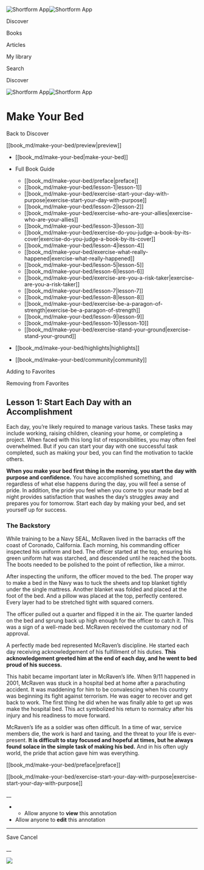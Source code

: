 ![Shortform App](/img/logo.36a2399e.svg)![Shortform App](/img/logo-dark.70c1b072.svg)

Discover

Books

Articles

My library

Search

Discover

![Shortform App](/img/logo.36a2399e.svg)![Shortform App](/img/logo-dark.70c1b072.svg)

# Make Your Bed

Back to Discover

[[book_md/make-your-bed/preview|preview]]

  * [[book_md/make-your-bed|make-your-bed]]
  * Full Book Guide

    * [[book_md/make-your-bed/preface|preface]]
    * [[book_md/make-your-bed/lesson-1|lesson-1]]
    * [[book_md/make-your-bed/exercise-start-your-day-with-purpose|exercise-start-your-day-with-purpose]]
    * [[book_md/make-your-bed/lesson-2|lesson-2]]
    * [[book_md/make-your-bed/exercise-who-are-your-allies|exercise-who-are-your-allies]]
    * [[book_md/make-your-bed/lesson-3|lesson-3]]
    * [[book_md/make-your-bed/exercise-do-you-judge-a-book-by-its-cover|exercise-do-you-judge-a-book-by-its-cover]]
    * [[book_md/make-your-bed/lesson-4|lesson-4]]
    * [[book_md/make-your-bed/exercise-what-really-happened|exercise-what-really-happened]]
    * [[book_md/make-your-bed/lesson-5|lesson-5]]
    * [[book_md/make-your-bed/lesson-6|lesson-6]]
    * [[book_md/make-your-bed/exercise-are-you-a-risk-taker|exercise-are-you-a-risk-taker]]
    * [[book_md/make-your-bed/lesson-7|lesson-7]]
    * [[book_md/make-your-bed/lesson-8|lesson-8]]
    * [[book_md/make-your-bed/exercise-be-a-paragon-of-strength|exercise-be-a-paragon-of-strength]]
    * [[book_md/make-your-bed/lesson-9|lesson-9]]
    * [[book_md/make-your-bed/lesson-10|lesson-10]]
    * [[book_md/make-your-bed/exercise-stand-your-ground|exercise-stand-your-ground]]
  * [[book_md/make-your-bed/highlights|highlights]]
  * [[book_md/make-your-bed/community|community]]



Adding to Favorites 

Removing from Favorites 

## Lesson 1: Start Each Day with an Accomplishment

Each day, you’re likely required to manage various tasks. These tasks may include working, raising children, cleaning your home, or completing a project. When faced with this long list of responsibilities, you may often feel overwhelmed. But if you can start your day with one successful task completed, such as making your bed, you can find the motivation to tackle others.

**When you make your bed first thing in the morning, you start the day with purpose and confidence.** You have accomplished something, and regardless of what else happens during the day, you will feel a sense of pride. In addition, the pride you feel when you come to your made bed at night provides satisfaction that washes the day’s struggles away and prepares you for tomorrow. Start each day by making your bed, and set yourself up for success.

### The Backstory

While training to be a Navy SEAL, McRaven lived in the barracks off the coast of Coronado, California. Each morning, his commanding officer inspected his uniform and bed. The officer started at the top, ensuring his green uniform hat was starched, and descended until he reached the boots. The boots needed to be polished to the point of reflection, like a mirror.

After inspecting the uniform, the officer moved to the bed. The proper way to make a bed in the Navy was to tuck the sheets and top blanket tightly under the single mattress. Another blanket was folded and placed at the foot of the bed. And a pillow was placed at the top, perfectly centered. Every layer had to be stretched tight with squared corners.

The officer pulled out a quarter and flipped it in the air. The quarter landed on the bed and sprung back up high enough for the officer to catch it. This was a sign of a well-made bed. McRaven received the customary nod of approval.

A perfectly made bed represented McRaven’s discipline. He started each day receiving acknowledgement of his fulfillment of his duties. **This acknowledgement greeted him at the end of each day, and he went to bed proud of his success.**

This habit became important later in McRaven’s life. When 9/11 happened in 2001, McRaven was stuck in a hospital bed at home after a parachuting accident. It was maddening for him to be convalescing when his country was beginning its fight against terrorism. He was eager to recover and get back to work. The first thing he did when he was finally able to get up was make the hospital bed. This act symbolized his return to normalcy after his injury and his readiness to move forward.

McRaven’s life as a soldier was often difficult. In a time of war, service members die, the work is hard and taxing, and the threat to your life is ever-present. **It is difficult to stay focused and hopeful at times, but he always found solace in the simple task of making his bed.** And in his often ugly world, the pride that action gave him was everything.

[[book_md/make-your-bed/preface|preface]]

[[book_md/make-your-bed/exercise-start-your-day-with-purpose|exercise-start-your-day-with-purpose]]

__

  *   * Allow anyone to **view** this annotation
  * Allow anyone to **edit** this annotation



* * *

Save Cancel

__




![](https://bat.bing.com/action/0?ti=56018282&Ver=2&mid=a354d2ff-d7e3-45a0-a363-c6870c74db84&sid=f30c5e70639211ee87d33f0876d93783&vid=f30c9700639211eeb3a75d830392c94f&vids=0&msclkid=N&pi=0&lg=en-US&sw=800&sh=600&sc=24&nwd=1&tl=Shortform%20%7C%20Make%20Your%20Bed&p=https%3A%2F%2Fwww.shortform.com%2Fapp%2Fbook%2Fmake-your-bed%2Flesson-1&r=&lt=374&evt=pageLoad&sv=1&rn=420126)
